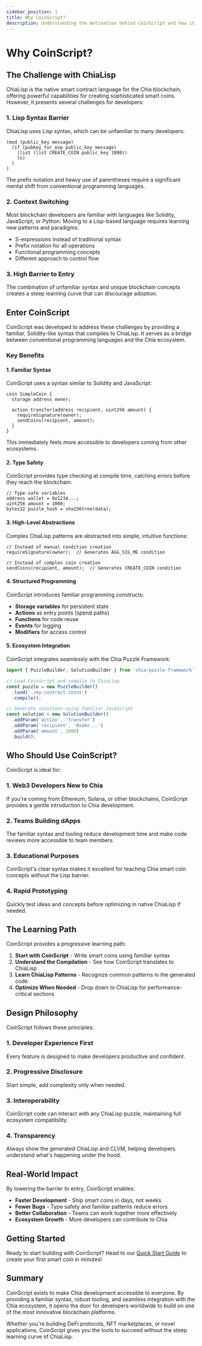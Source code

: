 ```yaml
---
sidebar_position: 1
title: Why CoinScript?
description: Understanding the motivation behind CoinScript and how it simplifies Chia smart coin development
---
```


# Why CoinScript?

## The Challenge with ChiaLisp

ChiaLisp is the native smart contract language for the Chia blockchain, offering powerful capabilities for creating sophisticated smart coins. However, it presents several challenges for developers:

### 1. **Lisp Syntax Barrier**
ChiaLisp uses Lisp syntax, which can be unfamiliar to many developers:

```clsp
(mod (public_key message)
  (if (pubkey_for_exp public_key message)
    (list (list CREATE_COIN public_key 1000))
    (x)
  )
)
```

The prefix notation and heavy use of parentheses require a significant mental shift from conventional programming languages.

### 2. **Context Switching**
Most blockchain developers are familiar with languages like Solidity, JavaScript, or Python. Moving to a Lisp-based language requires learning new patterns and paradigms:

- S-expressions instead of traditional syntax
- Prefix notation for all operations
- Functional programming concepts
- Different approach to control flow

### 3. **High Barrier to Entry**
The combination of unfamiliar syntax and unique blockchain concepts creates a steep learning curve that can discourage adoption.

## Enter CoinScript

CoinScript was developed to address these challenges by providing a familiar, Solidity-like syntax that compiles to ChiaLisp. It serves as a bridge between conventional programming languages and the Chia ecosystem.

### Key Benefits

#### 1. **Familiar Syntax**
CoinScript uses a syntax similar to Solidity and JavaScript:

```coinscript
coin SimpleCoin {
  storage address owner;
  
  action transfer(address recipient, uint256 amount) {
    requireSignature(owner);
    sendCoins(recipient, amount);
  }
}
```

This immediately feels more accessible to developers coming from other ecosystems.

#### 2. **Type Safety**
CoinScript provides type checking at compile time, catching errors before they reach the blockchain:

```coinscript
// Type-safe variables
address wallet = 0x1234...;
uint256 amount = 1000;
bytes32 puzzle_hash = sha256tree(data);
```

#### 3. **High-Level Abstractions**
Complex ChiaLisp patterns are abstracted into simple, intuitive functions:

```coinscript
// Instead of manual condition creation
requireSignature(owner);  // Generates AGG_SIG_ME condition

// Instead of complex coin creation
sendCoins(recipient, amount);  // Generates CREATE_COIN condition
```

#### 4. **Structured Programming**
CoinScript introduces familiar programming constructs:

- **Storage variables** for persistent state
- **Actions** as entry points (spend paths)
- **Functions** for code reuse
- **Events** for logging
- **Modifiers** for access control

#### 5. **Ecosystem Integration**
CoinScript integrates seamlessly with the Chia Puzzle Framework:

```javascript
import { PuzzleBuilder, SolutionBuilder } from 'chia-puzzle-framework';

// Load CoinScript and compile to ChiaLisp
const puzzle = new PuzzleBuilder()
  .load('./my-contract.coins')
  .compile();

// Generate solutions using familiar JavaScript
const solution = new SolutionBuilder()
  .addParam('action', 'transfer')
  .addParam('recipient', '0xabc...')
  .addParam('amount', 1000)
  .build();
```

## Who Should Use CoinScript?

CoinScript is ideal for:

### 1. **Web3 Developers New to Chia**
If you're coming from Ethereum, Solana, or other blockchains, CoinScript provides a gentle introduction to Chia development.

### 2. **Teams Building dApps**
The familiar syntax and tooling reduce development time and make code reviews more accessible to team members.

### 3. **Educational Purposes**
CoinScript's clear syntax makes it excellent for teaching Chia smart coin concepts without the Lisp barrier.

### 4. **Rapid Prototyping**
Quickly test ideas and concepts before optimizing in native ChiaLisp if needed.

## The Learning Path

CoinScript provides a progressive learning path:

1. **Start with CoinScript** - Write smart coins using familiar syntax
2. **Understand the Compilation** - See how CoinScript translates to ChiaLisp
3. **Learn ChiaLisp Patterns** - Recognize common patterns in the generated code
4. **Optimize When Needed** - Drop down to ChiaLisp for performance-critical sections

## Design Philosophy

CoinScript follows these principles:

### 1. **Developer Experience First**
Every feature is designed to make developers productive and confident.

### 2. **Progressive Disclosure**
Start simple, add complexity only when needed.

### 3. **Interoperability**
CoinScript code can interact with any ChiaLisp puzzle, maintaining full ecosystem compatibility.

### 4. **Transparency**
Always show the generated ChiaLisp and CLVM, helping developers understand what's happening under the hood.

## Real-World Impact

By lowering the barrier to entry, CoinScript enables:

- **Faster Development** - Ship smart coins in days, not weeks
- **Fewer Bugs** - Type safety and familiar patterns reduce errors
- **Better Collaboration** - Teams can work together more effectively
- **Ecosystem Growth** - More developers can contribute to Chia

## Getting Started

Ready to start building with CoinScript? Head to our [Quick Start Guide](./quick-start.md) to create your first smart coin in minutes!

## Summary

CoinScript exists to make Chia development accessible to everyone. By providing a familiar syntax, robust tooling, and seamless integration with the Chia ecosystem, it opens the door for developers worldwide to build on one of the most innovative blockchain platforms.

Whether you're building DeFi protocols, NFT marketplaces, or novel applications, CoinScript gives you the tools to succeed without the steep learning curve of ChiaLisp.